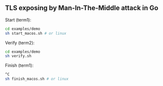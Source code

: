 ## TLS exposing by Man-In-The-Middle attack in Go

Start (term1):
```bash
cd examples/demo
sh start_macos.sh # or linux
```

Verify (term2):
```bash
cd examples/demo
sh verify.sh
```

Finish (term1):
```bash
^C
sh finish_macos.sh # or linux
```
